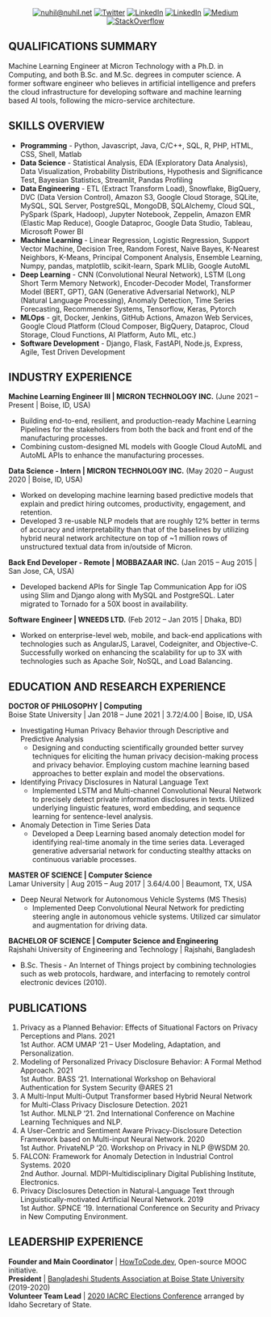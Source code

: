 <p align="center">
	<a href="mailto:nuhil@nuhil.net?subject=Github%20Visitor&body=Hi%20Nuhil,..."><img src="http://img.shields.io/badge/-@nuhil.net-_?label=Send%20Mail&style=social&logo=gmail" alt="nuhil@nuhil.net"></a>
	<a href="https://twitter.com/nuhil"><img src="https://img.shields.io/twitter/follow/nuhil" alt="Twitter"></a>
	<a href="https://www.linkedin.com/in/nuhil"><img src="https://img.shields.io/badge/LinkedIn--_.svg?style=social&logo=linkedin" alt="LinkedIn"></a>
	<a href="https://scholar.google.com/citations?user=5QLvXAYAAAAJ&hl=en&authuser=1"><img src="http://img.shields.io/badge/-_?label=Google%20Scholar&style=social&logo=google-scholar" alt="LinkedIn"></a>
	<a href="https://medium.com/@nuhil"><img src="http://img.shields.io/badge/-@nuhil-_?label=Medium&style=social&logo=medium" alt="Medium"></a>
	<a href="https://stackoverflow.com/users/1061236/nuhil-mehdy"><img src="https://img.shields.io/stackexchange/stackoverflow/r/1061236?logo=stack-overflow&style=social" alt="StackOverflow"></a>
</p>

## QUALIFICATIONS SUMMARY
Machine Learning Engineer at Micron Technology with a Ph.D. in Computing, and both B.Sc. and M.Sc. degrees in computer science. A former software engineer who believes in artificial intelligence and prefers the cloud infrastructure for developing software and machine learning based AI tools, following the micro-service architecture.

## SKILLS OVERVIEW
* **Programming** - Python, Javascript, Java, C/C++, SQL, R, PHP, HTML, CSS, Shell, Matlab
* **Data Science** - Statistical Analysis, EDA (Exploratory Data Analysis), Data Visualization, Probability Distributions, Hypothesis and Significance Test, Bayesian Statistics, Streamlit, Pandas Profiling
* **Data Engineering** - ETL (Extract Transform Load), Snowflake, BigQuery, DVC (Data Version Control), Amazon S3, Google Cloud Storage, SQLite, MySQL, SQL Server, PostgreSQL, MongoDB, SQLAlchemy, Cloud SQL, PySpark (Spark, Hadoop), Jupyter Notebook, Zeppelin, Amazon EMR (Elastic Map Reduce), Google Dataproc, Google Data Studio, Tableau, Microsoft Power BI
* **Machine Learning** - Linear Regression, Logistic Regression, Support Vector Machine, Decision Tree, Random Forest, Naive Bayes, K-Nearest Neighbors, K-Means, Principal Component Analysis, Ensemble Learning, Numpy, pandas, matplotlib, scikit-learn, Spark MLlib, Google AutoML
* **Deep Learning** - CNN (Convolutional Neural Network), LSTM (Long Short Term Memory Network), Encoder-Decoder  Model, Transformer Model (BERT, GPT), GAN (Generative Adversarial Network), NLP (Natural Language Processing), Anomaly Detection, Time Series Forecasting, Recommender Systems, Tensorflow, Keras, Pytorch
* **MLOps** - git, Docker, Jenkins, GitHub Actions, Amazon Web Services, Google Cloud Platform (Cloud Composer, BigQuery, Dataproc, Cloud Storage, Cloud Functions, AI Platform, Auto ML, etc.)
* **Software Development** - Django, Flask, FastAPI, Node.js, Express, Agile, Test Driven Development

## INDUSTRY EXPERIENCE
**Machine Learning Engineer III | MICRON TECHNOLOGY INC.** (June 2021 – Present | Boise, ID, USA)
* Building end-to-end, resilient, and production-ready Machine Learning Pipelines for the stakeholders from both the back and front end of the manufacturing processes.
* Combining custom-designed ML models with Google Cloud AutoML and AutoML APIs to enhance the manufacturing processes.   

**Data Science - Intern | MICRON TECHNOLOGY INC.** (May 2020 – August 2020 | Boise, ID, USA)
* Worked on developing machine learning based predictive models that explain and predict hiring outcomes, productivity, engagement, and retention.
* Developed 3 re-usable NLP models that are roughly 12% better in terms of accuracy and interpretability than that of the baselines by utilizing hybrid neural network architecture on top of ~1 million rows of unstructured textual data from in/outside of Micron.   

**Back End Developer - Remote | MOBBAZAAR INC.** (Jan 2015 – Aug 2015 | San Jose, CA, USA)
* Developed backend APIs for Single Tap Communication App for iOS using Slim and Django along with MySQL and PostgreSQL. Later migrated to Tornado for a 50X boost in availability.   

**Software Engineer | WNEEDS LTD.** (Feb 2012 – Jan 2015 | Dhaka, BD)
* Worked on enterprise-level web, mobile, and back-end applications with technologies such as AngularJS, Laravel, Codeigniter, and Objective-C. Successfully worked on enhancing the scalability for up to 3X with technologies such as Apache Solr, NoSQL, and Load Balancing.

## EDUCATION AND RESEARCH EXPERIENCE
**DOCTOR OF PHILOSOPHY | Computing**   
Boise State University | Jan 2018 – June 2021 | 3.72/4.00 | Boise, ID, USA   
* Investigating Human Privacy Behavior through Descriptive and Predictive Analysis
	* Designing and conducting scientifically grounded better survey techniques for eliciting the human privacy decision-making process and privacy behavior. Employing custom machine learning based approaches to better explain and model the observations.
* Identifying Privacy Disclosures in Natural Language Text
	* Implemented LSTM and Multi-channel Convolutional Neural Network to precisely detect private information disclosures in texts. Utilized underlying linguistic features, word embedding, and sequence learning for sentence-level analysis.
* Anomaly Detection in Time Series Data
	* Developed a Deep Learning based anomaly detection model for identifying real-time anomaly in the time series data. Leveraged generative adversarial network for conducting stealthy attacks on continuous variable processes.   

**MASTER OF SCIENCE | Computer Science**   
Lamar University | Aug 2015 – Aug 2017 | 3.64/4.00 | Beaumont, TX, USA
* Deep Neural Network for Autonomous Vehicle Systems (MS Thesis)
	* Implemented Deep Convolutional Neural Network for predicting steering angle in autonomous vehicle systems. Utilized car simulator and augmentation for driving data.   

**BACHELOR OF SCIENCE | Computer Science and Engineering**   
Rajshahi University of Engineering and Technology | Rajshahi, Bangladesh
* B.Sc. Thesis - An Internet of Things project by combining technologies such as web protocols, hardware, and interfacing to remotely control electronic devices (2010).

## PUBLICATIONS
1. Privacy as a Planned Behavior: Effects of Situational Factors on Privacy Perceptions and Plans. 2021   
	1st Author. ACM UMAP ‘21 – User Modeling, Adaptation, and Personalization.
2. Modeling of Personalized Privacy Disclosure Behavior: A Formal Method Approach. 2021   
	1st Author. BASS ‘21. International Workshop on Behavioral Authentication for System Security @ARES 21
3. A Multi-Input Multi-Output Transformer based Hybrid Neural Network for Multi-Class Privacy Disclosure Detection. 2021   
	1st Author. MLNLP ‘21. 2nd International Conference on Machine Learning Techniques and NLP.
4. A User-Centric and Sentiment Aware Privacy-Disclosure Detection Framework based on Multi-input Neural Network. 2020   
	1st Author. PrivateNLP ‘20. Workshop on Privacy in NLP @WSDM 20.
5. FALCON: Framework for Anomaly Detection in Industrial Control Systems. 2020   
	2nd Author. Journal. MDPI-Multidisciplinary Digital Publishing Institute, Electronics.
6. Privacy Disclosures Detection in Natural-Language Text through Linguistically-motivated Artificial Neural Network. 2019   
	1st Author. SPNCE ‘19. International Conference on Security and Privacy in New Computing Environment.

## LEADERSHIP EXPERIENCE
**Founder and Main Coordinator** | [HowToCode.dev](https://www.howtocode.dev/), Open-source MOOC initiative.   
**President** | [Bangladeshi Students Association at Boise State University](https://www.bsabsu.org/) (2019-2020)   
**Volunteer Team Lead** | [2020 IACRC Elections Conference](http://idcounties.org/events/2020-iacrc-elections-conference/) arranged by Idaho Secretary of State.   
